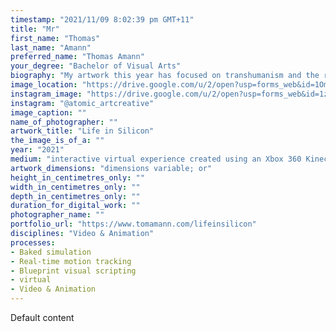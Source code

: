```yaml
---
timestamp: "2021/11/09 8:02:39 pm GMT+11"
title: "Mr"
first_name: "Thomas"
last_name: "Amann"
preferred_name: "Thomas Amann"
your_degree: "Bachelor of Visual Arts"
biography: "My artwork this year has focused on transhumanism and the relationship between technology and humans. Transhumanism is the belief that, through integrating with technology, humanity can radically improve the quality and length of life. However, a range of ethical, social, and political issues arise from this goal. My work seeks to challenge viewers preconceptions regarding their relationship with technology and establish a dialogue around these issues. Using an Xbox 360 Kinect, motion capture software, Unreal Engine and a projector, my latest creation, Life in Silicon, has the user inhabit a digital avatar and explore a virtual environment projected onto a wall. This experience attempts to forge a visceral connection between the viewer and the technology, prompting them to question the barrier between the two. Transhumanists believe that we will be able to control our own evolution; if this is true, our discussions and decisions now may impact humanity for the rest of time."
image_location: "https://drive.google.com/u/2/open?usp=forms_web&id=1OmhrUB4GB85HHMG2npwL-aOcDAY1S9yV"
instagram_image: "https://drive.google.com/u/2/open?usp=forms_web&id=1ziR6_MYhikZ6Hf8V7-82Mmg25BJEtqG7"
instagram: "@atomic_artcreative"
image_caption: ""
name_of_photographer: ""
artwork_title: "Life in Silicon"
the_image_is_of_a: ""
year: "2021"
medium: "interactive virtual experience created using an Xbox 360 Kinect, iPi Mocap Studio 4, iPi Recorder 4 and Unreal Engine 4.26.2"
artwork_dimensions: "dimensions variable; or"
height_in_centimetres_only: ""
width_in_centimetres_only: ""
depth_in_centimetres_only: ""
duration_for_digital_work: ""
photographer_name: ""
portfolio_url: "https://www.tomamann.com/lifeinsilicon"
disciplines: "Video & Animation"
processes:
- Baked simulation
- Real-time motion tracking
- Blueprint visual scripting
- virtual
- Video & Animation 
---
```


Default content